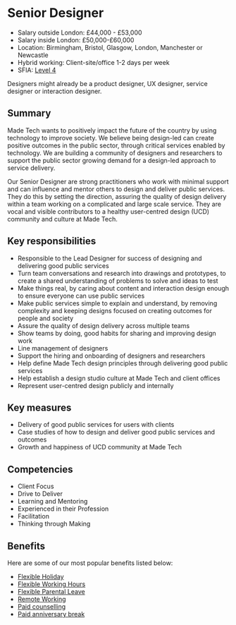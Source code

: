 # Senior Designer 

- Salary outside London: £44,000 - £53,000
- Salary inside London: £50,000-£60,000
- Location: Birmingham, Bristol, Glasgow, London, Manchester or Newcastle
- Hybrid working: Client-site/office 1-2 days per week
- SFIA: [Level 4](sfia/senior_designer.md)

Designers might already be a product designer, UX designer, service designer or interaction designer. 

## Summary

Made Tech wants to positively impact the future of the country by using technology to improve society. We believe being design-led can create positive outcomes in the public sector, through critical services enabled by technology. We are building a community of designers and researchers to support the public sector growing demand for a design-led approach to service delivery.

Our Senior Designer are strong practitioners who work with minimal support and can influence and mentor others to design and deliver public services. They do this by setting the direction, assuring the quality of design delivery within a team working on a complicated and large scale service. They are vocal and visible contributors to a healthy user-centred design (UCD) community and culture at Made Tech.

## Key responsibilities 

- Responsible to the Lead Designer for success of designing and delivering good public services
- Turn team conversations and research into drawings and prototypes, to create a shared understanding of problems to solve and ideas to test
- Make things real, by caring about content and interaction design enough to ensure everyone can use public services
- Make public services simple to explain and understand, by removing complexity and keeping designs focused on creating outcomes for people and society
- Assure the quality of design delivery across multiple teams 
- Show teams by doing, good habits for sharing and improving design work
- Line management of designers
- Support the hiring and onboarding of designers and researchers
- Help define Made Tech design principles through delivering good public services
- Help establish a design studio culture at Made Tech and client offices
- Represent user-centred design publicly and internally

## Key measures

- Delivery of good public services for users with clients
- Case studies of how to design and deliver good public services and outcomes
- Growth and happiness of UCD community at Made Tech

## Competencies 

- Client Focus
- Drive to Deliver
- Learning and Mentoring
- Experienced in their Profession
- Facilitation
- Thinking through Making

## Benefits

Here are some of our most popular benefits listed below:

- [Flexible Holiday](../benefits/flexible_holiday.md)
- [Flexible Working Hours](../benefits/working_hours.md)
- [Flexible Parental Leave](../guides/welfare/parental_leave.md)
- [Remote Working](../benefits/remote_working.md)
- [Paid counselling](../guides/welfare/paid_counselling.md)
- [Paid anniversary break](../benefits/paid_anniversary_break.md)


